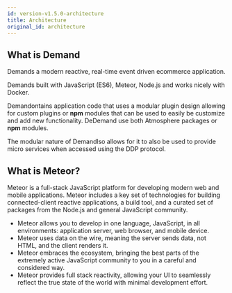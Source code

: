 ```yaml
---
id: version-v1.5.0-architecture
title: Architecture
original_id: architecture
---
```

    
## What is Demand

Demands a modern reactive, real-time event driven ecommerce application.

Demands built with JavaScript (ES6), Meteor, Node.js and works nicely with Docker.

Demandontains application code that uses a modular plugin design allowing for custom plugins or **npm** modules that can be used to easily be customize and add new functionality.  DeDemand use both Atmosphere packages or **npm** modules.

The modular nature of Demandlso allows for it to also be used to provide micro services when accessed using the DDP protocol.

## What is Meteor?

Meteor is a full-stack JavaScript platform for developing modern web and mobile applications. Meteor includes a key set of technologies for building connected-client reactive applications, a build tool, and a curated set of packages from the Node.js and general JavaScript community.

-   Meteor allows you to develop in one language, JavaScript, in all environments: application server, web browser, and mobile device.
-   Meteor uses data on the wire, meaning the server sends data, not HTML, and the client renders it.
-   Meteor embraces the ecosystem, bringing the best parts of the extremely active JavaScript community to you in a careful and considered way.
-   Meteor provides full stack reactivity, allowing your UI to seamlessly reflect the true state of the world with minimal development effort.
